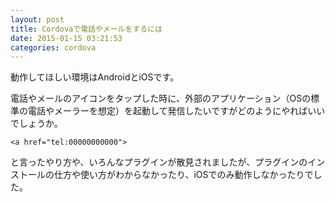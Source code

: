 ```yaml
---
layout: post
title: Cordovaで電話やメールをするには
date: 2015-01-15 03:21:53
categories: cordova
---
```

<p>動作してほしい環境はAndroidとiOSです。</p>

<p>電話やメールのアイコンをタップした時に、外部のアプリケーション（OSの標準の電話やメーラーを想定）を起動して発信したいですがどのようにやればいいでしょうか。</p>

<pre><code>&lt;a href="tel:00000000000"&gt;
</code></pre>

<p>と言ったやり方や、いろんなプラグインが散見されましたが、プラグインのインストールの仕方や使い方がわからなかったり、iOSでのみ動作しなかったりでした。</p>
